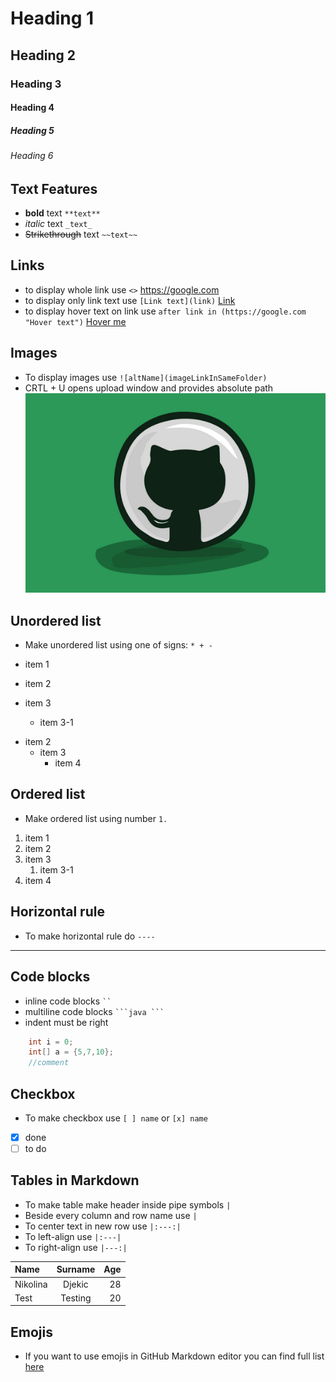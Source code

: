 # Heading 1
## Heading 2
### Heading 3
#### Heading 4
##### Heading 5
###### Heading 6

## Text Features

* **bold** text `**text**`
* _italic_ text `_text_`
* ~~Strikethrough~~ text `~~text~~` 

## Links

* to display whole link use `<>` <https://google.com>
* to display only link text use `[Link text](link)` [Link](https://google.com)
* to display hover text on link use `after link in (https://google.com "Hover text")` [Hover me](https://google.com "Hovered text") 

## Images

* To display images use `![altName](imageLinkInSameFolder)`
* CRTL + U opens upload window and provides absolute path
![gitslika](z-markdown.png)

## Unordered list

* Make unordered list using one of signs: `* + -`

* item 1
* item 2
* item 3
  * item 3-1

- item 2
  + item 3
    + item 4

## Ordered list

* Make ordered list using number `1.`

1. item 1
2. item 2
3. item 3
   1. item 3-1
4. item 4

## Horizontal rule

* To make horizontal rule do `----`
---

## Code blocks

* inline code blocks ` `` `
* multiline code blocks ` ```java ``` `
* indent must be right

```java
    int i = 0;
    int[] a = {5,7,10}; 
    //comment
```

## Checkbox

* To make checkbox use `[ ] name` or `[x] name`

* [x] done
* [ ] to do

## Tables in Markdown

* To make table make header inside pipe symbols `|`
* Beside every column and row name use `|`
* To center text in new row use `|:---:|`
* To left-align use `|:---|`
* To right-align use `|---:|`

| Name      |  Surname  |  Age |
|:----------|:---------:|-----:|
| Nikolina  |  Djekic   |   28 |
| Test      |  Testing  |   20 |

## Emojis

* If you want to use emojis in GitHub Markdown editor you can find full list [here](https://gist.github.com/rxaviers/7360908)